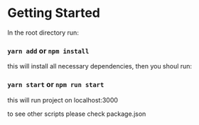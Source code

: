 # Getting Started

In the root directory run:

### `yarn add` or `npm install`

this will install all necessary dependencies,
then you shoul run:

### `yarn start` or `npm run start`

this will run project on localhost:3000

to see other scripts please check package.json
